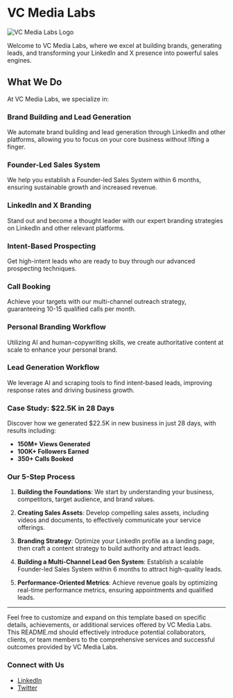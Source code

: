 # VC Media Labs

![VC Media Labs Logo](https://github.com/ADITYADWIVEDI18/VC-Labs/assets/104710359/72b621b7-0c16-4111-9f7c-df037266bf37)

Welcome to VC Media Labs, where we excel at building brands, generating leads, and transforming your LinkedIn and X presence into powerful sales engines.

## What We Do

At VC Media Labs, we specialize in:

### Brand Building and Lead Generation

We automate brand building and lead generation through LinkedIn and other platforms, allowing you to focus on your core business without lifting a finger.

### Founder-Led Sales System

We help you establish a Founder-led Sales System within 6 months, ensuring sustainable growth and increased revenue.

### LinkedIn and X Branding

Stand out and become a thought leader with our expert branding strategies on LinkedIn and other relevant platforms.

### Intent-Based Prospecting

Get high-intent leads who are ready to buy through our advanced prospecting techniques.

### Call Booking

Achieve your targets with our multi-channel outreach strategy, guaranteeing 10-15 qualified calls per month.

### Personal Branding Workflow

Utilizing AI and human-copywriting skills, we create authoritative content at scale to enhance your personal brand.

### Lead Generation Workflow

We leverage AI and scraping tools to find intent-based leads, improving response rates and driving business growth.

### Case Study: $22.5K in 28 Days

Discover how we generated $22.5K in new business in just 28 days, with results including:

- **150M+ Views Generated**
- **100K+ Followers Earned**
- **350+ Calls Booked**

### Our 5-Step Process

1. **Building the Foundations**: We start by understanding your business, competitors, target audience, and brand values.
   
2. **Creating Sales Assets**: Develop compelling sales assets, including videos and documents, to effectively communicate your service offerings.

3. **Branding Strategy**: Optimize your LinkedIn profile as a landing page, then craft a content strategy to build authority and attract leads.

4. **Building a Multi-Channel Lead Gen System**: Establish a scalable Founder-led Sales System within 6 months to attract high-quality leads.

5. **Performance-Oriented Metrics**: Achieve revenue goals by optimizing real-time performance metrics, ensuring appointments and qualified leads.

---

Feel free to customize and expand on this template based on specific details, achievements, or additional services offered by VC Media Labs. This README.md should effectively introduce potential collaborators, clients, or team members to the comprehensive services and successful outcomes provided by VC Media Labs.

### Connect with Us

- [LinkedIn](https://www.linkedin.com/company/vcmedialabs)
- [Twitter](https://x.com/VCmedialabs)
